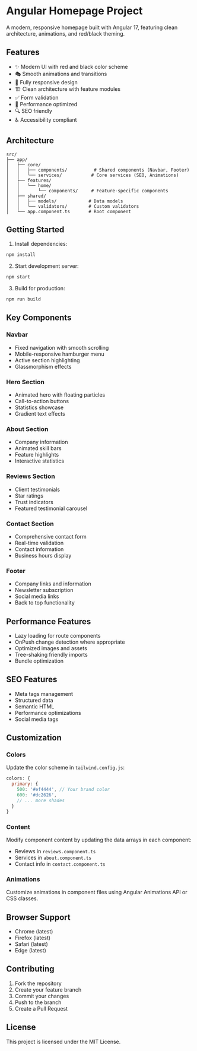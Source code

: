 # Angular Homepage Project

A modern, responsive homepage built with Angular 17, featuring clean architecture, animations, and red/black theming.

## Features

- ✨ Modern UI with red and black color scheme
- 🎭 Smooth animations and transitions
- 📱 Fully responsive design
- 🏗️ Clean architecture with feature modules
- ✅ Form validation
- 🚀 Performance optimized
- 🔍 SEO friendly
- ♿ Accessibility compliant

## Architecture

```
src/
├── app/
│   ├── core/
│   │   ├── components/          # Shared components (Navbar, Footer)
│   │   └── services/           # Core services (SEO, Animations)
│   ├── features/
│   │   └── home/
│   │       └── components/     # Feature-specific components
│   ├── shared/
│   │   ├── models/            # Data models
│   │   └── validators/        # Custom validators
│   └── app.component.ts       # Root component
```

## Getting Started

1. Install dependencies:

```bash
npm install
```

2. Start development server:

```bash
npm start
```

3. Build for production:

```bash
npm run build
```

## Key Components

### Navbar

- Fixed navigation with smooth scrolling
- Mobile-responsive hamburger menu
- Active section highlighting
- Glassmorphism effects

### Hero Section

- Animated hero with floating particles
- Call-to-action buttons
- Statistics showcase
- Gradient text effects

### About Section

- Company information
- Animated skill bars
- Feature highlights
- Interactive statistics

### Reviews Section

- Client testimonials
- Star ratings
- Trust indicators
- Featured testimonial carousel

### Contact Section

- Comprehensive contact form
- Real-time validation
- Contact information
- Business hours display

### Footer

- Company links and information
- Newsletter subscription
- Social media links
- Back to top functionality

## Performance Features

- Lazy loading for route components
- OnPush change detection where appropriate
- Optimized images and assets
- Tree-shaking friendly imports
- Bundle optimization

## SEO Features

- Meta tags management
- Structured data
- Semantic HTML
- Performance optimizations
- Social media tags

## Customization

### Colors

Update the color scheme in `tailwind.config.js`:

```javascript
colors: {
  primary: {
    500: '#ef4444', // Your brand color
    600: '#dc2626',
    // ... more shades
  }
}
```

### Content

Modify component content by updating the data arrays in each component:

- Reviews in `reviews.component.ts`
- Services in `about.component.ts`
- Contact info in `contact.component.ts`

### Animations

Customize animations in component files using Angular Animations API or CSS classes.

## Browser Support

- Chrome (latest)
- Firefox (latest)
- Safari (latest)
- Edge (latest)

## Contributing

1. Fork the repository
2. Create your feature branch
3. Commit your changes
4. Push to the branch
5. Create a Pull Request

## License

This project is licensed under the MIT License.
